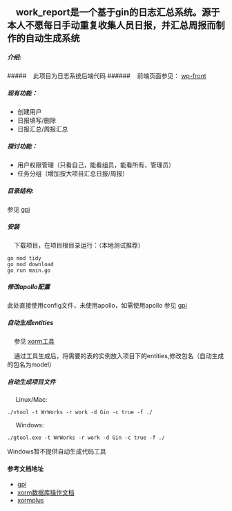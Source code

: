 ## &nbsp;&nbsp;&nbsp;&nbsp;work_report是一个基于gin的日志汇总系统。源于本人不愿每日手动重复收集人员日报，并汇总周报而制作的自动生成系统


##### 介绍:
#####&nbsp;&nbsp;&nbsp;&nbsp;此项目为日志系统后端代码
######&nbsp;&nbsp;&nbsp;&nbsp;前端页面参见： [wp-front](https://github.com/ybt7755221/wp-front)

##### 现有功能：

+ 创建用户
+ 日报填写/删除
+ 日报汇总/周报汇总

##### 探讨功能：

+ 用户权限管理（只看自己，能看组员，能看所有，管理员）
+ 任务分组（增加按大项目汇总日报/周报）

##### 目录结构:
参见 [gpi](https://github.com/ybt7755221/gpi)

##### 安装
&nbsp;&nbsp;&nbsp;&nbsp;下载项目，在项目根目录运行：（本地测试推荐）
    
    go mod tidy
    go mod download
    go run main.go

##### 修改apollo配置 
  
此处直接使用config文件，未使用apollo，如需使用apollo 参见 [gpi](https://github.com/ybt7755221/gpi)

##### 自动生成entities
&nbsp;&nbsp;&nbsp;&nbsp;参见 [xorm工具](http://gobook.io/read/gitea.com/xorm/manual-zh-CN/chapter-13/index.html)

&nbsp;&nbsp;&nbsp;&nbsp;通过工具生成后，将需要的表的实例放入项目下的entities,修改包名（自动生成的包名为model）

##### 自动生成项目文件
&nbsp;&nbsp;&nbsp;&nbsp; Linux/Mac:

    ./vtool -t WrWorks -r work -d Gin -c true -f ./

&nbsp;&nbsp;&nbsp;&nbsp; Windows:

    ./gtool.exe -t WrWorks -r work -d Gin -c true -f ./
    
Windows暂不提供自动生成代码工具

#### 参考文档地址

+ [gpi](https://github.com/ybt7755221/gpi)
+ [xorm数据库操作文档](http://gobook.io/read/gitea.com/xorm/manual-zh-CN/#)
+ [xormplus](https://www.kancloud.cn/xormplus/xorm/167093)

